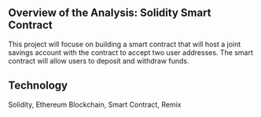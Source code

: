 ## Overview of the Analysis: Solidity Smart Contract
This project will focuse on building a smart contract that will host a joint savings account with the contract to accept two user addresses. The smart contract will allow users to deposit and withdraw funds. 

## Technology
Solidity, Ethereum Blockchain, Smart Contract, Remix
